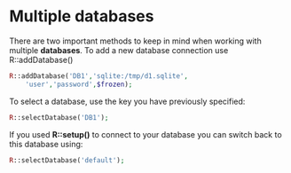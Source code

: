 # Multiple databases

There are two important methods to keep in mind when working with multiple **databases**.
To add a new database connection use R::addDatabase()

```php
R::addDatabase('DB1','sqlite:/tmp/d1.sqlite',
	'user','password',$frozen);
```

To select a database, use the key you have previously specified:

```php
R::selectDatabase('DB1');
```

If you used **R::setup()** to connect to your database you can switch back to this database
using:

```php
R::selectDatabase('default');
```
